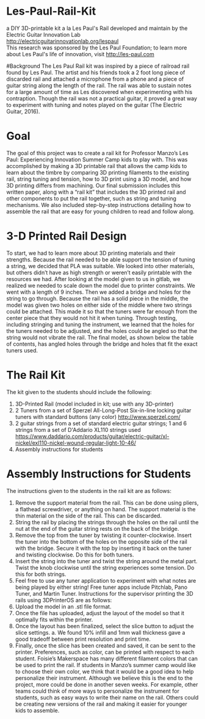 # Les-Paul-Rail-Kit
a DIY 3D-printable kit a la Les Paul's Rail developed and maintain by the Electric Guitar Innovation Lab <br>
http://electricguitarinnovationlab.org/lespaul  <br>
This research was sponsored by the Les Paul Foundation; to learn more about Les Paul's life of innovation, visit http://les-paul.com <br>

#Background
The Les Paul Rail kit was inspired by a piece of railroad rail found by Les Paul. The artist and his friends took a 2 foot long piece of discarded rail and attached a microphone from a phone and a piece of guitar string along the length of the rail. The rail was able to sustain notes for a large amount of time as Les discovered when experimenting with his contraption. Though the rail was not a practical guitar, it proved a great way to experiment with tuning and notes played on the guitar (The Electric Guitar, 2016).

# Goal
The goal of this project was to create a rail kit for Professor Manzo’s Les Paul: Experiencing Innovation Summer Camp kids to play with. This was accomplished by making a 3D printable rail that allows the camp kids to learn about the timbre by comparing 3D printing filaments to the existing rail, string tuning and tension, how to 3D print using a 3D model, and how 3D printing differs from machining. Our final submission includes this written paper, along with a “rail kit” that includes the 3D printed rail and other components to put the rail together, such as string and tuning mechanisms. We also included step-by-step instructions detailing how to assemble the rail that are easy for young children to read and follow along.

# 3-D	Printed Rail Design
To start, we had to learn more about 3D printing materials and their strengths. Because the rail needed to be able support the tension of tuning a string, we decided that PLA was suitable. We looked into other materials, but others didn’t have as high strength or weren’t easily printable with the resources we had. After looking at the model given to us in gitlab, we realized we needed to scale down the model due to printer constraints. We went with a length of 9 inches. Then we added a bridge and holes for the string to go through. Because the rail has a solid piece in the middle, the model was given two holes on either side of the middle where two strings could be attached. This made it so that the tuners were far enough from the center piece that they would not hit it when tuning. Through testing, including stringing and tuning the instrument, we learned that the holes for the tuners needed to be adjusted, and the holes could be angled so that the string would not vibrate the rail. The final model, as shown below the table of contents, has angled holes through the bridge and holes that fit the exact tuners used.

# The Rail Kit
The kit given to the students should include the following:
1. 3D-Printed Rail (model included in kit; use with any 3D-printer)
2. 2 Tuners from a set of Sperzel All-Long-Post Six-in-line locking guitar tuners with standard buttons (any color) http://www.sperzel.com/ 
3. 2 guitar strings from a set of standard electric guitar strings; 1 and 6 strings from a set of D'Addario XL110 strings used https://www.daddario.com/products/guitar/electric-guitar/xl-nickel/exl110-nickel-wound-regular-light-10-46/
5. Assembly instructions for students 


# Assembly Instructions for Students
The instructions given to the students in the rail kit are as follows:

1.	Remove the support material from the rail. This can be done using pliers, a flathead screwdriver, or anything on hand. The support material is the thin material on the side of the rail. This can be discarded.
2.	String the rail by placing the strings through the holes on the rail until the nut at the end of the guitar string rests on the back of the bridge.
3.	Remove the top from the tuner by twisting it counter-clockwise. Insert the tuner into the bottom of the holes on the opposite side of the rail with the bridge. Secure it with the top by inserting it back on the tuner and twisting clockwise. Do this for both tuners.
4.	Insert the string into the tuner and twist the string around the metal part. Twist the knob clockwise until the string experiences some tension. Do this for both strings.
5.	Feel free to use any tuner application to experiment with what notes are being played by either string! Free tuner apps include Pitchlab, Pano Tuner, and Martin Tuner.
Instructions for the supervisor printing the 3D rails using 3DPrinterOS are as follows:
1.	Upload the model in an .stl file format.
2.	Once the file has uploaded, adjust the layout of the model so that it optimally fits within the printer.
3.	Once the layout has been finalized, select the slice button to adjust the slice settings.
a.	We found 10% infill and 1mm wall thickness gave a good tradeoff between print resolution and print time.
4.	Finally, once the slice has been created and saved, it can be sent to the printer.
Preferences, such as color, can be printed with respect to each student. Foisie’s Makerspace has many different filament colors that can be used to print the rail. If students in Manzo’s summer camp would like to choose their own color, we think that it would be a good idea to help personalize their instrument.
Although we believe this is the end to the project, more could be done in another seven weeks. For example, other teams could think of more ways to personalize the instrument for students, such as easy ways to write their name on the rail. Others could be creating new versions of the rail and making it easier for younger kids to assemble.
